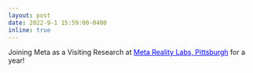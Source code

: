```yaml
---
layout: post
date: 2022-9-1 15:59:00-0400
inline: true
---
```


Joining Meta as a Visiting Research at <a href="https://tech.fb.com/ar-vr/2020/02/facebook-reality-labs-inside-our-new-pittsburgh-digs/" style="color: blue">Meta Reality Labs, Pittsburgh</a> for a year!
